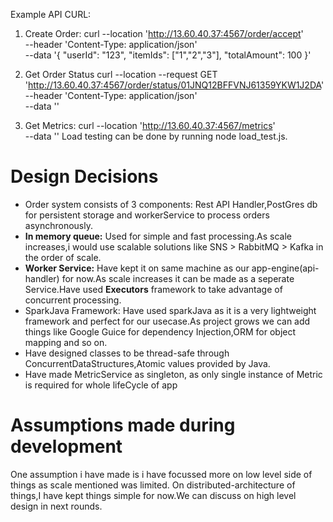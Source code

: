 Example API CURL:

1. Create Order:
curl --location 'http://13.60.40.37:4567/order/accept' \
--header 'Content-Type: application/json' \
--data '{
    "userId": "123",
    "itemIds": ["1","2","3"],
    "totalAmount": 100
   }'
2. Get Order Status
   curl --location --request GET 'http://13.60.40.37:4567/order/status/01JNQ12BFFVNJ61359YKW1J2DA' \
--header 'Content-Type: application/json' \
--data ''

3. Get Metrics:
curl --location 'http://13.60.40.37:4567/metrics' \
--data ''
Load testing can be done by running node load_test.js.

# Design Decisions

- Order system consists of 3 components: Rest API Handler,PostGres db for persistent storage and  workerService to process orders asynchronously.
- **In memory queue:** Used for simple and fast processing.As scale increases,i would use scalable solutions like SNS > RabbitMQ > Kafka in the order of scale.
- **Worker Service:** Have kept it on same machine as our app-engine(api-handler) for now.As scale increases it can be made as a seperate Service.Have used **Executors** framework to take advantage of concurrent processing.
- SparkJava Framework: Have used sparkJava as it is a very lightweight framework and perfect for our usecase.As project grows we can add things like Google Guice for dependency Injection,ORM for object mapping and so on.
- Have designed classes to be thread-safe through ConcurrentDataStructures,Atomic values provided by Java.
- Have made MetricService as singleton, as only single instance of Metric is required for whole lifeCycle of app

# Assumptions made during development

One assumption i have made is i have focussed more on low level side of things as scale mentioned was limited.
On distributed-architecture of things,I have kept things simple for now.We can discuss on high level design in next rounds.
